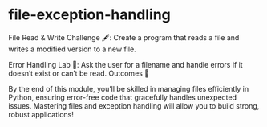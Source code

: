 # file-exception-handling

File Read & Write Challenge 🖋️:
Create a program that reads a file and writes a modified version to a new file.

Error Handling Lab 🧪:
Ask the user for a filename and handle errors if it doesn’t exist or can’t be read.
Outcomes 🎉

By the end of this module, you’ll be skilled in managing files efficiently in Python, ensuring error-free code that gracefully handles unexpected issues. Mastering files and exception handling will allow you to build strong, robust applications!
